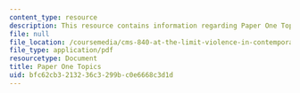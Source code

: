 ```yaml
---
content_type: resource
description: This resource contains information regarding Paper One Topics.
file: null
file_location: /coursemedia/cms-840-at-the-limit-violence-in-contemporary-representation-fall-2013/bfc62cb3213236c3299bc0e6668c3d1d_MITCMS_840F13_PrOneTopics.pdf
file_type: application/pdf
resourcetype: Document
title: Paper One Topics
uid: bfc62cb3-2132-36c3-299b-c0e6668c3d1d
---
```

